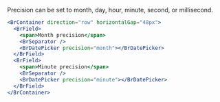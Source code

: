 Precision can be set to month, day, hour, minute, second, or millisecond.

```jsx live
<BrContainer direction="row" horizontalGap="48px">
  <BrField>
    <span>Month precision</span>
    <BrSeparator />
    <BrDatePicker precision="month"></BrDatePicker>
  </BrField>
  <BrField>
    <span>Minute precision</span>
    <BrSeparator />
    <BrDatePicker precision="minute"></BrDatePicker>
  </BrField>
</BrContainer>
```
